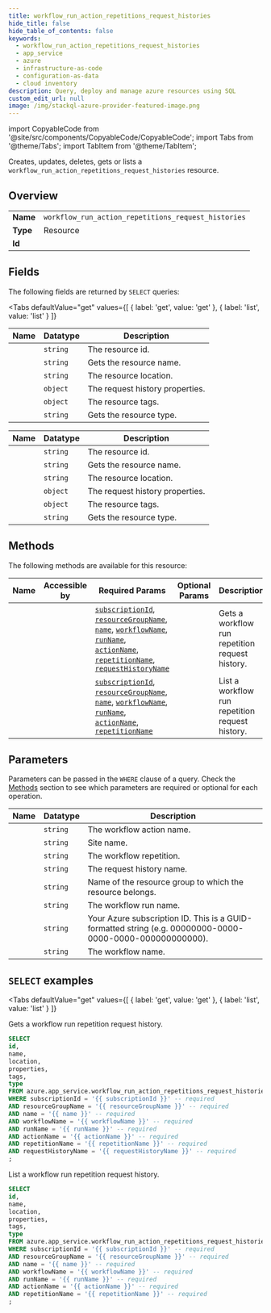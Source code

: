 ```yaml
--- 
title: workflow_run_action_repetitions_request_histories
hide_title: false
hide_table_of_contents: false
keywords:
  - workflow_run_action_repetitions_request_histories
  - app_service
  - azure
  - infrastructure-as-code
  - configuration-as-data
  - cloud inventory
description: Query, deploy and manage azure resources using SQL
custom_edit_url: null
image: /img/stackql-azure-provider-featured-image.png
---
```


import CopyableCode from '@site/src/components/CopyableCode/CopyableCode';
import Tabs from '@theme/Tabs';
import TabItem from '@theme/TabItem';

Creates, updates, deletes, gets or lists a <code>workflow_run_action_repetitions_request_histories</code> resource.

## Overview
<table><tbody>
<tr><td><b>Name</b></td><td><code>workflow_run_action_repetitions_request_histories</code></td></tr>
<tr><td><b>Type</b></td><td>Resource</td></tr>
<tr><td><b>Id</b></td><td><CopyableCode code="azure.app_service.workflow_run_action_repetitions_request_histories" /></td></tr>
</tbody></table>

## Fields

The following fields are returned by `SELECT` queries:

<Tabs
    defaultValue="get"
    values={[
        { label: 'get', value: 'get' },
        { label: 'list', value: 'list' }
    ]}
>
<TabItem value="get">

<table>
<thead>
    <tr>
    <th>Name</th>
    <th>Datatype</th>
    <th>Description</th>
    </tr>
</thead>
<tbody>
<tr>
    <td><CopyableCode code="id" /></td>
    <td><code>string</code></td>
    <td>The resource id.</td>
</tr>
<tr>
    <td><CopyableCode code="name" /></td>
    <td><code>string</code></td>
    <td>Gets the resource name.</td>
</tr>
<tr>
    <td><CopyableCode code="location" /></td>
    <td><code>string</code></td>
    <td>The resource location.</td>
</tr>
<tr>
    <td><CopyableCode code="properties" /></td>
    <td><code>object</code></td>
    <td>The request history properties.</td>
</tr>
<tr>
    <td><CopyableCode code="tags" /></td>
    <td><code>object</code></td>
    <td>The resource tags.</td>
</tr>
<tr>
    <td><CopyableCode code="type" /></td>
    <td><code>string</code></td>
    <td>Gets the resource type.</td>
</tr>
</tbody>
</table>
</TabItem>
<TabItem value="list">

<table>
<thead>
    <tr>
    <th>Name</th>
    <th>Datatype</th>
    <th>Description</th>
    </tr>
</thead>
<tbody>
<tr>
    <td><CopyableCode code="id" /></td>
    <td><code>string</code></td>
    <td>The resource id.</td>
</tr>
<tr>
    <td><CopyableCode code="name" /></td>
    <td><code>string</code></td>
    <td>Gets the resource name.</td>
</tr>
<tr>
    <td><CopyableCode code="location" /></td>
    <td><code>string</code></td>
    <td>The resource location.</td>
</tr>
<tr>
    <td><CopyableCode code="properties" /></td>
    <td><code>object</code></td>
    <td>The request history properties.</td>
</tr>
<tr>
    <td><CopyableCode code="tags" /></td>
    <td><code>object</code></td>
    <td>The resource tags.</td>
</tr>
<tr>
    <td><CopyableCode code="type" /></td>
    <td><code>string</code></td>
    <td>Gets the resource type.</td>
</tr>
</tbody>
</table>
</TabItem>
</Tabs>

## Methods

The following methods are available for this resource:

<table>
<thead>
    <tr>
    <th>Name</th>
    <th>Accessible by</th>
    <th>Required Params</th>
    <th>Optional Params</th>
    <th>Description</th>
    </tr>
</thead>
<tbody>
<tr>
    <td><a href="#get"><CopyableCode code="get" /></a></td>
    <td><CopyableCode code="select" /></td>
    <td><a href="#parameter-subscriptionId"><code>subscriptionId</code></a>, <a href="#parameter-resourceGroupName"><code>resourceGroupName</code></a>, <a href="#parameter-name"><code>name</code></a>, <a href="#parameter-workflowName"><code>workflowName</code></a>, <a href="#parameter-runName"><code>runName</code></a>, <a href="#parameter-actionName"><code>actionName</code></a>, <a href="#parameter-repetitionName"><code>repetitionName</code></a>, <a href="#parameter-requestHistoryName"><code>requestHistoryName</code></a></td>
    <td></td>
    <td>Gets a workflow run repetition request history.</td>
</tr>
<tr>
    <td><a href="#list"><CopyableCode code="list" /></a></td>
    <td><CopyableCode code="select" /></td>
    <td><a href="#parameter-subscriptionId"><code>subscriptionId</code></a>, <a href="#parameter-resourceGroupName"><code>resourceGroupName</code></a>, <a href="#parameter-name"><code>name</code></a>, <a href="#parameter-workflowName"><code>workflowName</code></a>, <a href="#parameter-runName"><code>runName</code></a>, <a href="#parameter-actionName"><code>actionName</code></a>, <a href="#parameter-repetitionName"><code>repetitionName</code></a></td>
    <td></td>
    <td>List a workflow run repetition request history.</td>
</tr>
</tbody>
</table>

## Parameters

Parameters can be passed in the `WHERE` clause of a query. Check the [Methods](#methods) section to see which parameters are required or optional for each operation.

<table>
<thead>
    <tr>
    <th>Name</th>
    <th>Datatype</th>
    <th>Description</th>
    </tr>
</thead>
<tbody>
<tr id="parameter-actionName">
    <td><CopyableCode code="actionName" /></td>
    <td><code>string</code></td>
    <td>The workflow action name.</td>
</tr>
<tr id="parameter-name">
    <td><CopyableCode code="name" /></td>
    <td><code>string</code></td>
    <td>Site name.</td>
</tr>
<tr id="parameter-repetitionName">
    <td><CopyableCode code="repetitionName" /></td>
    <td><code>string</code></td>
    <td>The workflow repetition.</td>
</tr>
<tr id="parameter-requestHistoryName">
    <td><CopyableCode code="requestHistoryName" /></td>
    <td><code>string</code></td>
    <td>The request history name.</td>
</tr>
<tr id="parameter-resourceGroupName">
    <td><CopyableCode code="resourceGroupName" /></td>
    <td><code>string</code></td>
    <td>Name of the resource group to which the resource belongs.</td>
</tr>
<tr id="parameter-runName">
    <td><CopyableCode code="runName" /></td>
    <td><code>string</code></td>
    <td>The workflow run name.</td>
</tr>
<tr id="parameter-subscriptionId">
    <td><CopyableCode code="subscriptionId" /></td>
    <td><code>string</code></td>
    <td>Your Azure subscription ID. This is a GUID-formatted string (e.g. 00000000-0000-0000-0000-000000000000).</td>
</tr>
<tr id="parameter-workflowName">
    <td><CopyableCode code="workflowName" /></td>
    <td><code>string</code></td>
    <td>The workflow name.</td>
</tr>
</tbody>
</table>

## `SELECT` examples

<Tabs
    defaultValue="get"
    values={[
        { label: 'get', value: 'get' },
        { label: 'list', value: 'list' }
    ]}
>
<TabItem value="get">

Gets a workflow run repetition request history.

```sql
SELECT
id,
name,
location,
properties,
tags,
type
FROM azure.app_service.workflow_run_action_repetitions_request_histories
WHERE subscriptionId = '{{ subscriptionId }}' -- required
AND resourceGroupName = '{{ resourceGroupName }}' -- required
AND name = '{{ name }}' -- required
AND workflowName = '{{ workflowName }}' -- required
AND runName = '{{ runName }}' -- required
AND actionName = '{{ actionName }}' -- required
AND repetitionName = '{{ repetitionName }}' -- required
AND requestHistoryName = '{{ requestHistoryName }}' -- required
;
```
</TabItem>
<TabItem value="list">

List a workflow run repetition request history.

```sql
SELECT
id,
name,
location,
properties,
tags,
type
FROM azure.app_service.workflow_run_action_repetitions_request_histories
WHERE subscriptionId = '{{ subscriptionId }}' -- required
AND resourceGroupName = '{{ resourceGroupName }}' -- required
AND name = '{{ name }}' -- required
AND workflowName = '{{ workflowName }}' -- required
AND runName = '{{ runName }}' -- required
AND actionName = '{{ actionName }}' -- required
AND repetitionName = '{{ repetitionName }}' -- required
;
```
</TabItem>
</Tabs>
